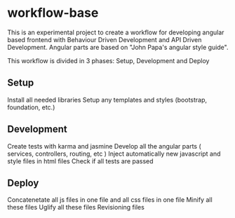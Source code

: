 # workflow-base

This is an experimental project to create a workflow for developing angular based frontend with 
Behaviour Driven Development and API Driven Development.
Angular parts are based on "John Papa's angular style guide".

This workflow is divided in 3 phases: Setup, Development and Deploy

## Setup

Install all needed libraries
Setup any templates and styles (bootstrap, foundation, etc.)

## Development

Create tests with karma and jasmine
Develop all the angular parts ( services, controllers, routing, etc )
Inject automatically new javascript and style files in html files
Check if all tests are passed

## Deploy 

Concatenetate all js files in one file and all css files in one file
Minify all these files 
Uglify all these files
Revisioning files
